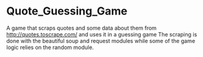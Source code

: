 # Quote_Guessing_Game
A game that scraps quotes and some data about them from http://quotes.toscrape.com/ and uses it in a guessing game
The scraping is done with the beautiful soup and request modules while some of the game logic relies on the random module.
